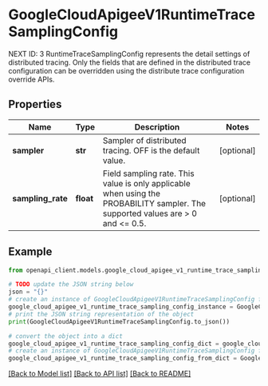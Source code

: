 # GoogleCloudApigeeV1RuntimeTraceSamplingConfig

NEXT ID: 3 RuntimeTraceSamplingConfig represents the detail settings of distributed tracing. Only the fields that are defined in the distributed trace configuration can be overridden using the distribute trace configuration override APIs.

## Properties

Name | Type | Description | Notes
------------ | ------------- | ------------- | -------------
**sampler** | **str** | Sampler of distributed tracing. OFF is the default value. | [optional] 
**sampling_rate** | **float** | Field sampling rate. This value is only applicable when using the PROBABILITY sampler. The supported values are &gt; 0 and &lt;&#x3D; 0.5. | [optional] 

## Example

```python
from openapi_client.models.google_cloud_apigee_v1_runtime_trace_sampling_config import GoogleCloudApigeeV1RuntimeTraceSamplingConfig

# TODO update the JSON string below
json = "{}"
# create an instance of GoogleCloudApigeeV1RuntimeTraceSamplingConfig from a JSON string
google_cloud_apigee_v1_runtime_trace_sampling_config_instance = GoogleCloudApigeeV1RuntimeTraceSamplingConfig.from_json(json)
# print the JSON string representation of the object
print(GoogleCloudApigeeV1RuntimeTraceSamplingConfig.to_json())

# convert the object into a dict
google_cloud_apigee_v1_runtime_trace_sampling_config_dict = google_cloud_apigee_v1_runtime_trace_sampling_config_instance.to_dict()
# create an instance of GoogleCloudApigeeV1RuntimeTraceSamplingConfig from a dict
google_cloud_apigee_v1_runtime_trace_sampling_config_from_dict = GoogleCloudApigeeV1RuntimeTraceSamplingConfig.from_dict(google_cloud_apigee_v1_runtime_trace_sampling_config_dict)
```
[[Back to Model list]](../README.md#documentation-for-models) [[Back to API list]](../README.md#documentation-for-api-endpoints) [[Back to README]](../README.md)


